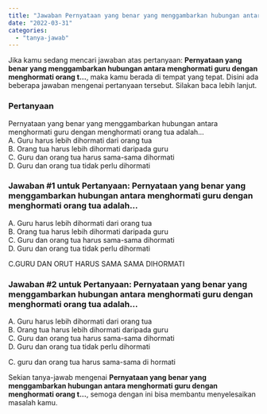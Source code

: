 ```yaml
---
title: "Jawaban Pernyataan yang benar yang menggambarkan hubungan antara menghormati guru dengan menghormati orang t..."
date: "2022-03-31"
categories: 
  - "tanya-jawab"
---
```


Jika kamu sedang mencari jawaban atas pertanyaan: **Pernyataan yang benar yang menggambarkan hubungan antara menghormati guru dengan menghormati orang t...**, maka kamu berada di tempat yang tepat. Disini ada beberapa jawaban mengenai pertanyaan tersebut. Silakan baca lebih lanjut.

### Pertanyaan

Pernyataan yang benar yang menggambarkan hubungan antara menghormati guru dengan menghormati orang tua adalah...  
A. Guru harus lebih dihormati dari orang tua  
B. Orang tua harus lebih dihormati daripada guru  
C. Guru dan orang tua harus sama-sama dihormati  
D. Guru dan orang tua tidak perlu dihormati

### Jawaban #1 untuk Pertanyaan: Pernyataan yang benar yang menggambarkan hubungan antara menghormati guru dengan menghormati orang tua adalah...  
A. Guru harus lebih dihormati dari orang tua  
B. Orang tua harus lebih dihormati daripada guru  
C. Guru dan orang tua harus sama-sama dihormati  
D. Guru dan orang tua tidak perlu dihormati

C.GURU DAN ORUT HARUS SAMA SAMA DIHORMATI

### Jawaban #2 untuk Pertanyaan: Pernyataan yang benar yang menggambarkan hubungan antara menghormati guru dengan menghormati orang tua adalah...  
A. Guru harus lebih dihormati dari orang tua  
B. Orang tua harus lebih dihormati daripada guru  
C. Guru dan orang tua harus sama-sama dihormati  
D. Guru dan orang tua tidak perlu dihormati

C. guru dan orang tua harus sama-sama di hormati  

Sekian tanya-jawab mengenai **Pernyataan yang benar yang menggambarkan hubungan antara menghormati guru dengan menghormati orang t...**, semoga dengan ini bisa membantu menyelesaikan masalah kamu.
